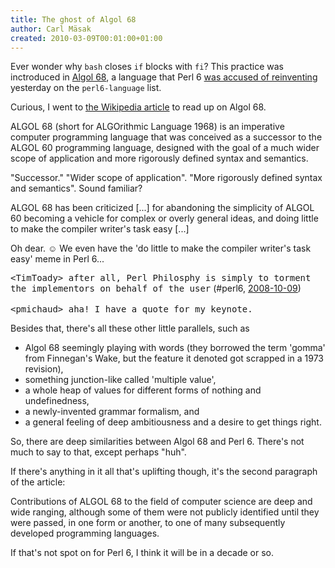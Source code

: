 ```yaml
---
title: The ghost of Algol 68
author: Carl Mäsak
created: 2010-03-09T00:01:00+01:00
---
```

Ever wonder why `bash` closes `if` blocks with `fi`? This practice was inctroduced in [Algol 68](http://en.wikipedia.org/wiki/ALGOL_68), a language that Perl 6 [was accused of reinventing](http://www.nntp.perl.org/group/perl.perl6.language/2010/03/msg33321.html) yesterday on the `perl6-language` list.

Curious, I went to [the Wikipedia article](http://en.wikipedia.org/wiki/ALGOL_68) to read up on Algol 68.

<div class='quote'><p>ALGOL 68 (short for ALGOrithmic Language 1968) is an imperative computer programming language that was conceived as a successor to the ALGOL 60 programming language, designed with the goal of a much wider scope of application and more rigorously defined syntax and semantics.</p></div>

"Successor." "Wider scope of application". "More rigorously defined syntax and semantics". Sound familiar?

<div class='quote'><p>ALGOL 68 has been criticized [...] for abandoning the simplicity of ALGOL 60 becoming a vehicle for complex or overly general ideas, and doing little to make the compiler writer's task easy [...]</p></div>

Oh dear. ☺ We even have the 'do little to make the compiler writer's task easy' meme in Perl 6...

<div class='quote'><p> <tt>&lt;TimToady&gt; after all, Perl Philosphy is simply to torment the implementors on behalf of the user</tt> (#perl6, <a href='http://irclog.perlgeek.de/perl6/2008-10-09#i_614026'>2008-10-09</a>)<br></br><tt>&lt;pmichaud&gt; aha! I have a quote for my keynote.</tt></p> </div>

Besides that, there's all these other little parallels, such as

- Algol 68 seemingly playing with words (they borrowed the term 'gomma' from Finnegan's Wake, but the feature it denoted got scrapped in a 1973 revision),
- something junction-like called 'multiple value',
- a whole heap of values for different forms of nothing and undefinedness,
- a newly-invented grammar formalism, and
- a general feeling of deep ambitiousness and a desire to get things right.

So, there are deep similarities between Algol 68 and Perl 6. There's not much to say to that, except perhaps "huh".

If there's anything in it all that's uplifting though, it's the second paragraph of the article:

<div class='quote'><p>Contributions of ALGOL 68 to the field of computer science are deep and wide ranging, although some of them were not publicly identified until they were passed, in one form or another, to one of many subsequently developed programming languages.</p></div>

If that's not spot on for Perl 6, I think it will be in a decade or so.


